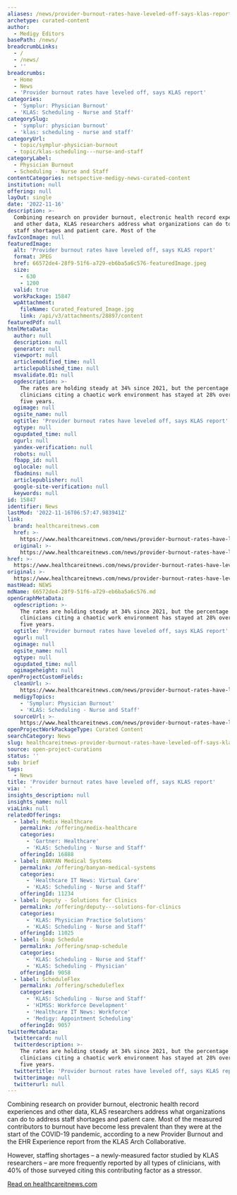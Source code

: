 ```yaml
---
aliases: /news/provider-burnout-rates-have-leveled-off-says-klas-report
archetype: curated-content
author:
  - Medigy Editors
basePath: /news/
breadcrumbLinks:
  - /
  - /news/
  - ''
breadcrumbs:
  - Home
  - News
  - 'Provider burnout rates have leveled off, says KLAS report'
categories:
  - 'Symplur: Physician Burnout'
  - 'KLAS: Scheduling - Nurse and Staff'
categorySlug:
  - 'symplur: physician burnout'
  - 'klas: scheduling - nurse and staff'
categoryUrl:
  - topic/symplur-physician-burnout
  - topic/klas-scheduling---nurse-and-staff
categoryLabel:
  - Physician Burnout
  - Scheduling - Nurse and Staff
contentCategories: netspective-medigy-news-curated-content
institution: null
offering: null
layOut: single
date: '2022-11-16'
description: >-
  Combining research on provider burnout, electronic health record experiences
  and other data, KLAS researchers address what organizations can do to address
  staff shortages and patient care. Most of the
favIconImage: null
featuredImage:
  alt: 'Provider burnout rates have leveled off, says KLAS report'
  format: JPEG
  href: 66572de4-28f9-51f6-a729-eb6ba5a6c576-featuredImage.jpeg
  size:
    - 630
    - 1200
  valid: true
  workPackage: 15847
  wpAttachment:
    fileName: Curated_Featured_Image.jpg
    link: /api/v3/attachments/28897/content
featuredPdf: null
htmlMetaData:
  author: null
  description: null
  generator: null
  viewport: null
  articlemodified_time: null
  articlepublished_time: null
  msvalidate.01: null
  ogdescription: >-
    The rates are holding steady at 34% since 2021, but the percentage of
    clinicians citing a chaotic work environment has stayed at 28% over the last
    five years.
  ogimage: null
  ogsite_name: null
  ogtitle: 'Provider burnout rates have leveled off, says KLAS report'
  ogtype: null
  ogupdated_time: null
  ogurl: null
  yandex-verification: null
  robots: null
  fbapp_id: null
  oglocale: null
  fbadmins: null
  articlepublisher: null
  google-site-verification: null
  keywords: null
id: 15847
identifier: News
lastMod: '2022-11-16T06:57:47.983941Z'
link:
  brand: healthcareitnews.com
  href: >-
    https://www.healthcareitnews.com/news/provider-burnout-rates-have-leveled-says-klas-report
  original: >-
    https://www.healthcareitnews.com/news/provider-burnout-rates-have-leveled-says-klas-report
href: >-
  https://www.healthcareitnews.com/news/provider-burnout-rates-have-leveled-says-klas-report
original: >-
  https://www.healthcareitnews.com/news/provider-burnout-rates-have-leveled-says-klas-report
mastHead: NEWS
mdName: 66572de4-28f9-51f6-a729-eb6ba5a6c576.md
openGraphMetaData:
  ogdescription: >-
    The rates are holding steady at 34% since 2021, but the percentage of
    clinicians citing a chaotic work environment has stayed at 28% over the last
    five years.
  ogtitle: 'Provider burnout rates have leveled off, says KLAS report'
  ogurl: null
  ogimage: null
  ogsite_name: null
  ogtype: null
  ogupdated_time: null
  ogimageheight: null
openProjectCustomFields:
  cleanUrl: >-
    https://www.healthcareitnews.com/news/provider-burnout-rates-have-leveled-says-klas-report
  medigyTopics:
    - 'Symplur: Physician Burnout'
    - 'KLAS: Scheduling - Nurse and Staff'
  sourceUrl: >-
    https://www.healthcareitnews.com/news/provider-burnout-rates-have-leveled-says-klas-report
openProjectWorkPackageType: Curated Content
searchCategory: News
slug: healthcareitnews-provider-burnout-rates-have-leveled-off-says-klas-report
source: open-project-curations
status: ''
sub: brief
tags:
  - News
title: 'Provider burnout rates have leveled off, says KLAS report'
via: ' '
insights_description: null
insights_name: null
viaLink: null
relatedOfferings:
  - label: Medix Healthcare
    permalink: /offering/medix-healthcare
    categories:
      - 'Gartner: Healthcare'
      - 'KLAS: Scheduling - Nurse and Staff'
    offeringId: 16888
  - label: BANYAN Medical Systems
    permalink: /offering/banyan-medical-systems
    categories:
      - 'Healthcare IT News: Virtual Care'
      - 'KLAS: Scheduling - Nurse and Staff'
    offeringId: 11234
  - label: Deputy - Solutions for Clinics
    permalink: /offering/deputy---solutions-for-clinics
    categories:
      - 'KLAS: Physician Practice Solutions'
      - 'KLAS: Scheduling - Nurse and Staff'
    offeringId: 11025
  - label: Snap Schedule
    permalink: /offering/snap-schedule
    categories:
      - 'KLAS: Scheduling - Nurse and Staff'
      - 'KLAS: Scheduling - Physician'
    offeringId: 9058
  - label: ScheduleFlex
    permalink: /offering/scheduleflex
    categories:
      - 'KLAS: Scheduling - Nurse and Staff'
      - 'HIMSS: Workforce Development'
      - 'Healthcare IT News: Workforce'
      - 'Medigy: Appointment Scheduling'
    offeringId: 9057
twitterMetaData:
  twittercard: null
  twitterdescription: >-
    The rates are holding steady at 34% since 2021, but the percentage of
    clinicians citing a chaotic work environment has stayed at 28% over the last
    five years.
  twittertitle: 'Provider burnout rates have leveled off, says KLAS report'
  twitterimage: null
  twitterurl: null
---
```

Combining research on provider burnout, electronic health record experiences and other data, KLAS researchers address what organizations can do to address staff shortages and patient care. Most of the measured contributors to burnout have become less prevalent than they were at the start of the COVID-19 pandemic, according to a new Provider Burnout and the EHR Experience report from the KLAS Arch Collaborative. 

However, staffing shortages – a newly-measured factor studied by KLAS researchers – are more frequently reported by all types of clinicians, with 40% of those surveyed citing this contributing factor as a stressor.

  
  
[Read on healthcareitnews.com](https://www.healthcareitnews.com/news/provider-burnout-rates-have-leveled-says-klas-report)